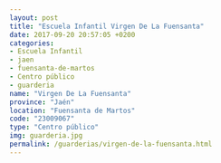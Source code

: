 ```yaml
---
layout: post
title: "Escuela Infantil Virgen De La Fuensanta"
date: 2017-09-20 20:57:05 +0200
categories:
- Escuela Infantil
- jaen
- fuensanta-de-martos
- Centro público
- guarderia
name: "Virgen De La Fuensanta"
province: "Jaén"
location: "Fuensanta de Martos"
code: "23009067"
type: "Centro público"
img: guarderia.jpg
permalink: /guarderias/virgen-de-la-fuensanta.html
---
```

